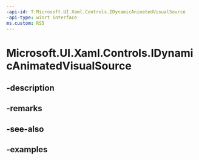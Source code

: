 ```yaml
---
-api-id: T:Microsoft.UI.Xaml.Controls.IDynamicAnimatedVisualSource
-api-type: winrt interface
ms.custom: RS5
---
```


<!-- Interface syntax.
public interface IDynamicAnimatedVisualSource : IAnimatedVisualSource
-->

# Microsoft.UI.Xaml.Controls.IDynamicAnimatedVisualSource

## -description

## -remarks

## -see-also

## -examples

